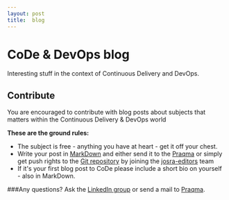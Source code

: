 ```yaml
---
layout: post
title:  blog
---
```

# CoDe & DevOps blog

Interesting stuff in the context of Continuous Delivery and DevOps.

## Contribute

You are encouraged to contribute with blog posts about subjects that matters within the Continuous Delivery & DevOps world

__These are the ground rules:__

* The subject is free - anything you have at heart - get it off your chest.
* Write your post in [MarkDown](http://daringfireball.net/projects/markdown/syntax) and either send it to the [Praqma](mailto:info@praqma.com) or simply get push rights to the [Git repository](https://github.com/josra/josra.github.io) by joining the [josra-editors](https://github.com/orgs/josra/teams/josra-editors) team
* If it's your first blog post to CoDe please include a short bio on yourself - also in MarkDown.

###Any questions?
Ask the [LinkedIn group](https://www.linkedin.com/groups/Joint-Open-Source-Roadmap-Alliance-7403229) or send a mail to [Praqma](mailto:info@praqma.com).
